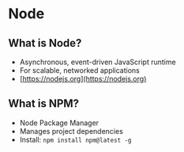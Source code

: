 # Node

## **What is Node?**

* Asynchronous, event-driven JavaScript runtime
* For scalable, networked applications
* [https://nodejs.org](https://nodejs.org)

## What is NPM?

* Node Package Manager
* Manages project dependencies
* Install: `npm install npm@latest -g`

